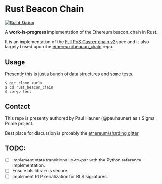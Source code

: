# Rust Beacon Chain 

[![Build Status](https://travis-ci.org/sigp/rust_beacon_chain.svg?branch=master)](https://travis-ci.org/sigp/rust_beacon_chain)

A **work-in-progress** implementation of the Ethereum beacon_chain in Rust.

It is an implementation of the [Full PoS Casper chain
v2](https://notes.ethereum.org/SCIg8AH5SA-O4C1G1LYZHQ?view) spec and is also
largely based upon the
[ethereum/beacon_chain](https://github.com/ethereum/beacon_chain) repo.

## Usage

Presently this is just a bunch of data structures and some tests.

```
$ git clone <url>
$ cd rust_beacon_chain
$ cargo test
```

## Contact

This repo is presently authored by Paul Hauner (@paulhauner) as a Sigma Prime
project. 

Best place for discussion is probably the [ethereum/sharding
gitter](https://gitter.im/ethereum/sharding).

## TODO:

- [ ] Implement state transitions up-to-par with the Python reference implementation.
- [ ] Ensure bls library is secure.
- [ ] Implement RLP serialization for BLS signatures.
